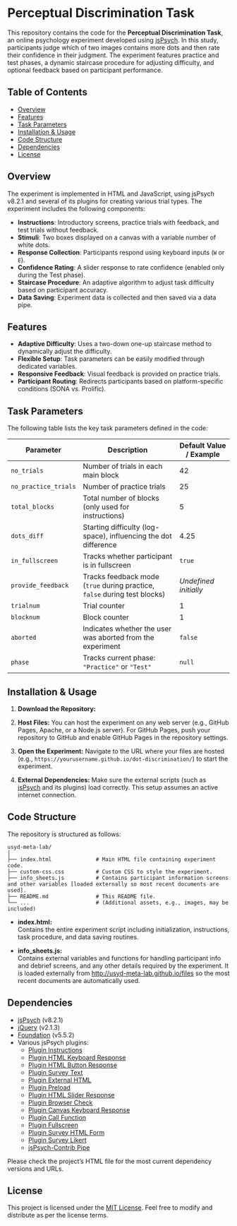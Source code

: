 # Perceptual Discrimination Task

This repository contains the code for the **Perceptual Discrimination Task**, an online psychology experiment developed using [jsPsych](https://www.jspsych.org/). In this study, participants judge which of two images contains more dots and then rate their confidence in their judgment. The experiment features practice and test phases, a dynamic staircase procedure for adjusting difficulty, and optional feedback based on participant performance.

## Table of Contents

- [Overview](#overview)
- [Features](#features)
- [Task Parameters](#task-parameters)
- [Installation & Usage](#installation--usage)
- [Code Structure](#code-structure)
- [Dependencies](#dependencies)
- [License](#license)

## Overview

The experiment is implemented in HTML and JavaScript, using jsPsych v8.2.1 and several of its plugins for creating various trial types. The experiment includes the following components:

- **Instructions**: Introductory screens, practice trials with feedback, and test trials without feedback.
- **Stimuli**: Two boxes displayed on a canvas with a variable number of white dots.
- **Response Collection**: Participants respond using keyboard inputs (`W` or `E`).
- **Confidence Rating**: A slider response to rate confidence (enabled only during the Test phase).
- **Staircase Procedure**: An adaptive algorithm to adjust task difficulty based on participant accuracy.
- **Data Saving**: Experiment data is collected and then saved via a data pipe.

## Features

- **Adaptive Difficulty**: Uses a two-down one-up staircase method to dynamically adjust the difficulty.
- **Flexible Setup**: Task parameters can be easily modified through dedicated variables.
- **Responsive Feedback**: Visual feedback is provided on practice trials.
- **Participant Routing**: Redirects participants based on platform-specific conditions (SONA vs. Prolific).

## Task Parameters

The following table lists the key task parameters defined in the code:

| **Parameter**         | **Description**                                                                      | **Default Value / Example** |
|-----------------------|--------------------------------------------------------------------------------------|-----------------------------|
| `no_trials`           | Number of trials in each main block                                                  | 42                          |
| `no_practice_trials`  | Number of practice trials                                                            | 25                          |
| `total_blocks`        | Total number of blocks (only used for instructions)                                  | 5                           |
| `dots_diff`           | Starting difficulty (log-space), influencing the dot difference                      | 4.25                        |
| `in_fullscreen`       | Tracks whether participant is in fullscreen                                          | `true`                      |
| `provide_feedback`    | Tracks feedback mode (`true` during practice, `false` during test blocks)              | _Undefined initially_       |
| `trialnum`            | Trial counter                                                                        | 1                           |
| `blocknum`            | Block counter                                                                        | 1                           |
| `aborted`             | Indicates whether the user was aborted from the experiment                           | `false`                     |
| `phase`               | Tracks current phase: `"Practice"` or `"Test"`                                       | `null`                      |

## Installation & Usage

1. **Download the Repository:**

2. **Host Files:**
   You can host the experiment on any web server (e.g., GitHub Pages, Apache, or a Node.js server). For GitHub Pages, push your repository to GitHub and enable GitHub Pages in the repository settings.

3. **Open the Experiment:**
   Navigate to the URL where your files are hosted (e.g., `https://yourusername.github.io/dot-discrimination/`) to start the experiment.

4. **External Dependencies:**
   Make sure the external scripts (such as [jsPsych](https://www.jspsych.org/) and its plugins) load correctly. This setup assumes an active internet connection.

## Code Structure

The repository is structured as follows:

```
usyd-meta-lab/
│
├── index.html              # Main HTML file containing experiment code.
├── custom-css.css          # Custom CSS to style the experiment.
├── info_sheets.js          # Contains participant information screens and other variables [loaded externally so most recent documents are used].
├── README.md               # This README file.
└── ...                     # (Additional assets, e.g., images, may be included)
```

- **index.html:**  
  Contains the entire experiment script including initialization, instructions, task procedure, and data saving routines.

- **info_sheets.js:**  
  Contains external variables and functions for handling participant info and debrief screens, and any other details required by the experiment. It is loaded externally from http://usyd-meta-lab.github.io/files so the most recent documents are automatically used.

## Dependencies

- [jsPsych](https://www.jspsych.org/) (v8.2.1)
- [jQuery](https://jquery.com/) (v2.1.3)
- [Foundation](https://foundation.zurb.com/) (v5.5.2)
- Various jsPsych plugins:
  - [Plugin Instructions](https://www.jspsych.org/)
  - [Plugin HTML Keyboard Response](https://www.jspsych.org/)
  - [Plugin HTML Button Response](https://www.jspsych.org/)
  - [Plugin Survey Text](https://www.jspsych.org/)
  - [Plugin External HTML](https://www.jspsych.org/)
  - [Plugin Preload](https://www.jspsych.org/)
  - [Plugin HTML Slider Response](https://www.jspsych.org/)
  - [Plugin Browser Check](https://www.jspsych.org/)
  - [Plugin Canvas Keyboard Response](https://www.jspsych.org/)
  - [Plugin Call Function](https://www.jspsych.org/)
  - [Plugin Fullscreen](https://www.jspsych.org/)
  - [Plugin Survey HTML Form](https://www.jspsych.org/)
  - [Plugin Survey Likert](https://www.jspsych.org/)
  - [jsPsych-Contrib Pipe](https://www.jspsych.org/)

Please check the project’s HTML file for the most current dependency versions and URLs.

## License

This project is licensed under the [MIT License](LICENSE). Feel free to modify and distribute as per the license terms.

